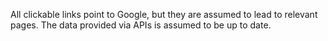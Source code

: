 All clickable links point to Google, but they are assumed to lead to relevant pages. The data provided via APIs is assumed to be up to date.
